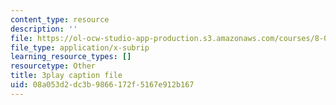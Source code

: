 ```yaml
---
content_type: resource
description: ''
file: https://ol-ocw-studio-app-production.s3.amazonaws.com/courses/8-01sc-classical-mechanics-fall-2016/08a053d2dc3b9866172f5167e912b167_3V5y9uq5au0.srt
file_type: application/x-subrip
learning_resource_types: []
resourcetype: Other
title: 3play caption file
uid: 08a053d2-dc3b-9866-172f-5167e912b167
---
```

